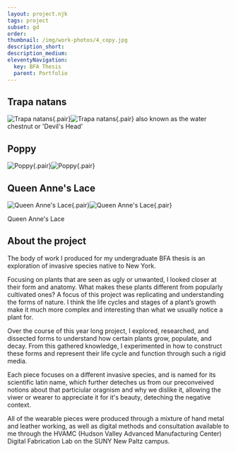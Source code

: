 ```yaml
---
layout: project.njk
tags: project
subset: gd
order:
thumbnail: /img/work-photos/4_copy.jpg
description_short:
description_medium:
eleventyNavigation:
  key: BFA Thesis
  parent: Portfolio
---
```


## Trapa natans

![Trapa natans](/img/work-photos/1_copy.jpg){.pair}![Trapa natans](/img/work-photos/2_copy.jpg){.pair}
also known as the water chestnut or 'Devil's Head'

## Poppy

![Poppy](/img/work-photos/3_copy.jpg){.pair}![Poppy](/img/work-photos/4_copy.jpg){.pair}

## Queen Anne's Lace

![Queen Anne's Lace](/img/work-photos/5_copy.jpg){.pair}![Queen Anne's Lace](/img/work-photos/6_copy.jpg){.pair}

Queen Anne's Lace

## About the project

The body of work I produced for my undergraduate BFA thesis is an exploration of invasive species native to New York.

Focusing on plants that are seen as ugly or unwanted, I looked closer at their form and anatomy. What makes these plants different from popularly cultivated ones? A focus of this project was replicating and understanding the forms of nature. I think the life cycles and stages of a plant’s growth make it much more complex and interesting than what we usually notice a plant for.

Over the course of this year long project, I explored, researched, and dissected forms to understand how certain plants grow, populate, and decay. From this gathered knowledge, I experimented in how to construct these forms and represent their life cycle and function through such a rigid media.

Each piece focuses on a different invasive species, and is named for its scientific latin name, which further deteches us from our preconveived notions about that particiular oragnism and why we dislike it, allowing the viwer or wearer to appreciate it for it's beauty, deteching the negative context.

All of the wearable pieces were produced through a mixture of hand metal and leather working, as well as digital methods and consultation available to me through the HVAMC (Hudson Valley Advanced Manufacturing Center) Digital Fabrication Lab on the SUNY New Paltz campus.
